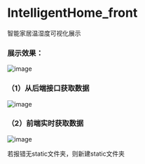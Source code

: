# IntelligentHome_front
智能家居温湿度可视化展示
### 展示效果：

  ![image](https://user-images.githubusercontent.com/36159052/115701185-1c4c8500-a39a-11eb-91ca-b96899cb215a.png)

### （1）从后端接口获取数据
  ![image](https://user-images.githubusercontent.com/36159052/115701348-4736d900-a39a-11eb-954e-e9b02b9f217d.png)

### （2）前端实时获取数据
  ![image](https://user-images.githubusercontent.com/36159052/115701395-528a0480-a39a-11eb-887b-76d4f35b8eb0.png)

若报错无static文件夹，则新建static文件夹
